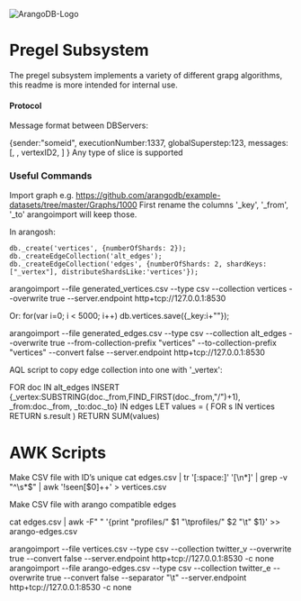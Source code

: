 ![ArangoDB-Logo](https://docs.arangodb.com/assets/arangodb_logo_2016_inverted.png)

Pregel Subsystem
========

The pregel subsystem implements a variety of different grapg algorithms,
this readme is more intended for internal use.

#### Protocol

Message format between DBServers:



{sender:"someid",
executionNumber:1337,
globalSuperstep:123,
messages: [<vertexID1>, <slice1>, vertexID2, <slice2>]
}
Any type of slice is supported


### Useful Commands

Import graph e.g. https://github.com/arangodb/example-datasets/tree/master/Graphs/1000
First rename the columns '_key', '_from', '_to' arangoimport will keep those.

In arangosh:

    db._create('vertices', {numberOfShards: 2});
    db._createEdgeCollection('alt_edges');
    db._createEdgeCollection('edges', {numberOfShards: 2, shardKeys:["_vertex"], distributeShardsLike:'vertices'});

arangoimport --file generated_vertices.csv --type csv --collection vertices --overwrite true --server.endpoint http+tcp://127.0.0.1:8530

Or:
for(var i=0; i < 5000; i++) db.vertices.save({_key:i+""});

arangoimport --file generated_edges.csv --type csv --collection alt_edges --overwrite true --from-collection-prefix "vertices" --to-collection-prefix "vertices" --convert false  --server.endpoint http+tcp://127.0.0.1:8530



AQL script to copy edge collection into one with '_vertex':

FOR doc IN alt_edges
INSERT {_vertex:SUBSTRING(doc._from,FIND_FIRST(doc._from,"/")+1),
_from:doc._from,
_to:doc._to} IN edges
  LET values = (
     FOR s IN vertices
      RETURN s.result
  )
  RETURN SUM(values)


# AWK Scripts

Make CSV file with ID’s unique
cat edges.csv | tr '[:space:]' '[\n*]' | grep -v "^\s*$" | awk '!seen[$0]++' > vertices.csv

Make CSV file with arango compatible edges

cat edges.csv | awk -F" " '{print "profiles/" $1 "\tprofiles/" $2 "\t" $1}' >> arango-edges.csv


arangoimport --file vertices.csv --type csv --collection twitter_v --overwrite true --convert false --server.endpoint http+tcp://127.0.0.1:8530  -c none
arangoimport --file arango-edges.csv --type csv --collection twitter_e --overwrite true --convert false --separator "\t" --server.endpoint http+tcp://127.0.0.1:8530  -c none
